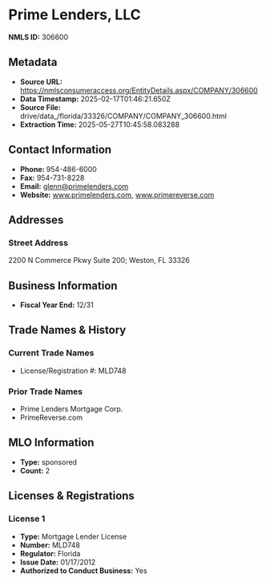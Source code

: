 # Prime Lenders, LLC

**NMLS ID:** 306600

## Metadata
- **Source URL:** https://nmlsconsumeraccess.org/EntityDetails.aspx/COMPANY/306600
- **Data Timestamp:** 2025-02-17T01:46:21.650Z
- **Source File:** drive/data_/florida/33326/COMPANY/COMPANY_306600.html
- **Extraction Time:** 2025-05-27T10:45:58.083288

## Contact Information
- **Phone:** 954-486-6000
- **Fax:** 954-731-8228
- **Email:** glenn@primelenders.com
- **Website:** www.primelenders.com, www.primereverse.com

## Addresses
### Street Address
2200 N Commerce Pkwy Suite 200; Weston, FL 33326

## Business Information
- **Fiscal Year End:** 12/31

## Trade Names & History
### Current Trade Names
- License/Registration #: MLD748

### Prior Trade Names
- Prime Lenders Mortgage Corp.
- PrimeReverse.com

## MLO Information
- **Type:** sponsored
- **Count:** 2

## Licenses & Registrations

### License 1
- **Type:** Mortgage Lender License
- **Number:** MLD748
- **Regulator:** Florida
- **Issue Date:** 01/17/2012
- **Authorized to Conduct Business:** Yes
